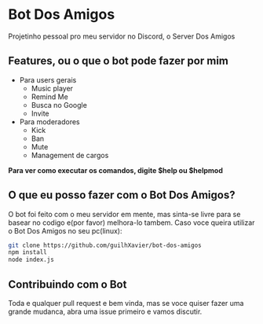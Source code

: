# Bot Dos Amigos

Projetinho pessoal pro meu servidor no Discord, o Server Dos Amigos

## Features, ou o que o bot pode fazer por mim

- Para users gerais
  - Music player
  - Remind Me
  - Busca no Google
  - Invite
- Para moderadores
  - Kick
  - Ban
  - Mute
  - Management de cargos

**Para ver como executar os comandos, digite $help ou $helpmod**

## O que eu posso fazer com o Bot Dos Amigos?

O bot foi feito com o meu servidor em mente, mas sinta-se livre para se basear no codigo e(por favor) melhora-lo tambem.
Caso voce queira utilizar o Bot Dos Amigos no seu pc(linux):

```bash
git clone https://github.com/guilhXavier/bot-dos-amigos
npm install
node index.js
```

## Contribuindo com o Bot

Toda e qualquer pull request e bem vinda, mas se voce quiser fazer uma grande mudanca, abra uma issue primeiro e vamos discutir.
